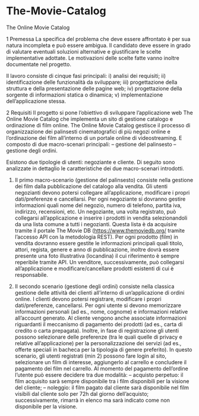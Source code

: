 # The-Movie-Catalog

The Online Movie Catalog

1 Premessa
La specifica del problema che deve essere affrontato è per sua natura incompleta e può essere ambigua. 
Il candidato deve essere in grado di valutare eventuali soluzioni alternative e giustificare le scelte 
implementative adottate. Le motivazioni delle scelte fatte vanno inoltre documentate nel progetto.

Il lavoro consiste di cinque fasi principali: 
i) analisi dei requisiti; 
ii) identificazione delle funzionalità da sviluppare; 
iii) progettazione della struttura e della presentazione delle pagine web; 
iv) progettazione della sorgente di informazioni statica o dinamica; 
v) implementazione dell’applicazione stessa.
 
 
2 Requisiti
Il progetto si pone l’obiettivo di sviluppare l’applicazione web The Online Movie Catalog che implementa 
un sito di gestione catalogo e ordinazione di film online. The Online Movie Catalog gestisce il processo 
di organizzazione dei palinsesti cinematografici di più negozi online e l’ordinazione dei film all’interno di un portale online di videostreaming.
E composto di due macro-scenari principali:
  – gestione del palinsesto 
  – gestione degli ordini.

Esistono due tipologie di utenti: negoziante e cliente. Di seguito sono analizzate in dettaglio le 
caratteristiche dei due macro-scenari introdotti. 

1) Il primo macro-scenario (gestione del palinsesto) 
consiste nella gestione dei film dalla pubblicazione del catalogo alla vendita. Gli utenti negozianti 
devono potersi collegare all’applicazione, modificare i propri dati/preferenze e cancellarsi. 
Per ogni negoziante si dovranno gestire informazioni quali nome del negozio, numero di telefono, 
partita iva, indirizzo, recensioni, etc. Un negoziante, una volta registrato, può collegarsi 
all’applicazione e inserire i prodotti in vendita selezionandoli da una lista comune a tutti i negozianti.
Questa lista è da acquisire tramite il portale The Movie DB (https://www.themoviedb.org/ 
tramite l’accesso API con la metodologia REST). Per ogni prodotto (film) in vendita dovranno 
essere gestite le informazioni principali quali titolo, attori, regista, genere e anno di pubblicazione, 
inoltre dovrà essere presente una foto illustrativa (locandina) il cui riferimento è sempre reperibile 
tramite API. Un venditore, successivamente, può collegarsi all’applicazione e 
modificare/cancellare prodotti esistenti di cui è responsabile.

2) Il secondo scenario (gestione degli ordini) consiste nella classica gestione delle attività
dei clienti all’interno di un’applicazione di ordini online. 
I clienti devono potersi registrare, modificare i propri dati/preferenze, cancellarsi. 
Per ogni utente si devono memorizzare informazioni personali (ad es., nome, cognome) e informazioni relative all’account generato. Al cliente vengono anche associate informazioni riguardanti il meccanismo di pagamento dei prodotti (ad es., carta di credito o carta prepagata). Inoltre, in fase di registrazione gli utenti possono selezionare delle preferenze (tra le quali quelle di privacy e relative all’applicazione) per la personalizzazione dei servizi (ad es., offerte speciali in bacheca per la tipologia di genere preferito). In questo scenario, gli utenti registrati (min 2) possono fare login al sito, selezionare un film di interesse, aggiungerlo al carrello e concludere il pagamento dei film nel carrello.
Al momento del pagamento dell’ordine l’utente può essere decidere tra due modalità:
– acquisto perpetuo: il film acquisito sarà sempre disponibile tra i film disponibili per la 
visione del cliente;
– noleggio: il film pagato dal cliente sarà disponibile nel film visibili dal cliente solo 
per 72h dal giorno dell’acquisto; successivamente, rimarrà in elenco ma sarà indicato come non
disponibile per la visione.
